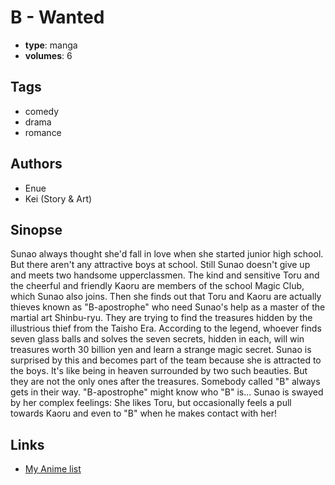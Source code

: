 # B - Wanted

-   **type**: manga
-   **volumes**: 6

## Tags

-   comedy
-   drama
-   romance

## Authors

-   Enue
-   Kei (Story & Art)

## Sinopse

Sunao always thought she'd fall in love when she started junior high school. But there aren't any attractive boys at school. Still Sunao doesn't give up and meets two handsome upperclassmen. The kind and sensitive Toru and the cheerful and friendly Kaoru are members of the school Magic Club, which Sunao also joins. Then she finds out that Toru and Kaoru are actually thieves known as "B-apostrophe" who need Sunao's help as a master of the martial art Shinbu-ryu. They are trying to find the treasures hidden by the illustrious thief from the Taisho Era. According to the legend, whoever finds seven glass balls and solves the seven secrets, hidden in each, will win treasures worth 30 billion yen and learn a strange magic secret. Sunao is surprised by this and becomes part of the team because she is attracted to the boys. It's like being in heaven surrounded by two such beauties. But they are not the only ones after the treasures. Somebody called "B" always gets in their way. "B-apostrophe" might know who "B" is... Sunao is swayed by her complex feelings: She likes Toru, but occasionally feels a pull towards Kaoru and even to "B" when he makes contact with her!

## Links

-   [My Anime list](https://myanimelist.net/manga/4499/B_-_Wanted)
